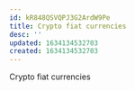 ```yaml
---
id: kR848QSVQPJ3G2ArdW9Pe
title: Crypto fiat currencies
desc: ''
updated: 1634134532703
created: 1634134532703
---
```


Crypto fiat currencies
